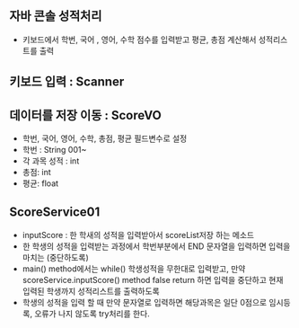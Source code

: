 ## 자바 콘솔 성적처리

- 키보드에서 학번, 국어 , 영어, 수학 점수를 입력받고 평균, 총점 계산해서 성적리스트를 출력

## 키보드 입력 : Scanner

## 데이터를 저장 이동 : ScoreVO

- 학번, 국어, 영어, 수학, 총점, 평균 필드변수로 설정
- 학번 : String 001~
- 각 과목 성적 : int
- 총점: int
- 평균: float

## ScoreService01

- inputScore : 한 학새의 성적을 입력받아서 scoreList저장 하는 메소드
- 한 학생의 성적을 입력받는 과정에서  학번부분에서 END 문자열을 입력하면 입력을 마치는 (중단하도록)
- main() method에서는 while() 학생성적을 무한대로 입력받고, 만약 scoreService.inputScore() method false return 하면 입력을 중단하고 현재 입력된 학생까지 성적리스트를 출력하도록
- 학생의 성적을 입력 할 때 만약 문자열로 입력하면 해당과목은 일단 0점으로 임시등록, 오류가 나지 않도록 try처리를 한다.